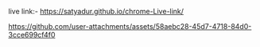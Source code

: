 live link:- https://satyadur.github.io/chrome-Live-link/


https://github.com/user-attachments/assets/58aebc28-45d7-4718-84d0-3cce699cf4f0


